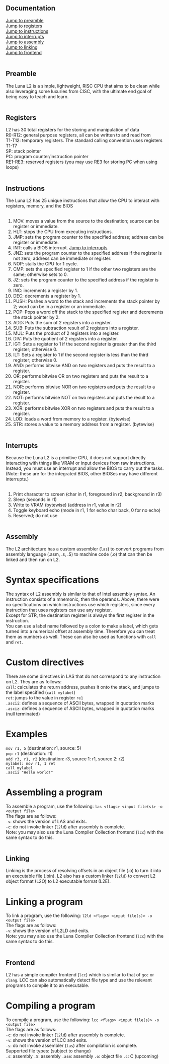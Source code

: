 ## Documentation
[Jump to preamble](#preamble)<br>
[Jump to registers](#registers)<br>
[Jump to instructions](#instructions)<br>
[Jump to interrupts](#interrupts)<br>
[Jump to assembly](#assembly)<br>
[Jump to linking](#linking)<br>
[Jump to frontend](#frontend)<br><br>

## Preamble
The Luna L2 is a simple, lightweight, RISC CPU that aims to be clean while also leveraging some luxuries from CISC, with the ultimate end goal of being easy to teach and learn.<br><br>

## Registers
L2 has 30 total registers for the storing and manipulation of data<br>
R0-R12: general purpose registers, all can be written to and read from<br>
T1-T12: temporary registers. The standard calling convention uses registers T1-T7<br>
SP: stack pointer<br>
PC: program counter/instruction pointer<br>
RE1-RE3: reserved registers (you may use RE3 for storing PC when using loops)<br><br>

## Instructions
The Luna L2 has 25 unique instructions that allow the CPU to interact with registers, memory, and the BIOS<br><br>

1. MOV: moves a value from the source to the destination; source can be register or immediate.<br>
2. HLT: stops the CPU from executing instructions.<br>
3. JMP: sets the program counter to the specified address; address can be register or immediate.<br>
4. INT: calls a BIOS interrupt. [Jump to interrupts](#interrupts)<br> 
5. JNZ: sets the program counter to the specified address if the register is not zero; address can be immediate or register.<br>
6. NOP: stalls the CPU for 1 cycle.<br>
7. CMP: sets the specified register to 1 if the other two registers are the same; otherwise sets to 0.<br>
8. JZ: sets the program counter to the specified address if the register is zero.<br>
9. INC: increments a register by 1.<br>
10. DEC: decrements a register by 1.<br>
11. PUSH: Pushes a word to the stack and increments the stack pointer by 2; word can be in a register or an immediate.<br>
12. POP: Pops a word off the stack to the specified register and decrements the stack pointer by 2.<br>
13. ADD: Puts the sum of 2 registers into a register.<br>
14. SUB: Puts the subtraction result of 2 registers into a register.<br>
15. MUL: Puts the product of 2 registers into a register.<br>
16. DIV: Puts the quotient of 2 registers into a register.<br>
17. IGT: Sets a register to 1 if the second register is greater than the third register; otherwise 0.<br>
18. ILT: Sets a register to 1 if the second register is less than the third register; otherwise 0.<br>
19. AND: performs bitwise AND on two registers and puts the result to a register.<br>
20. OR:  performs bitwise OR on two registers and puts the result to a register.<br>
21. NOR:  performs bitwise NOR on two registers and puts the result to a register.<br>
22. NOT: performs bitwise NOT on two registers and puts the result to a register.<br> 
23. XOR: performs bitwise XOR on two registers and puts the result to a register.<br>
24. LOD: loads a word from memory to a register. (bytewise)<br>
25. STR: stores a value to a memory address from a register. (bytewise)<br><br>

## Interrupts
Because the Luna L2 is a primitive CPU, it does not support directly interacting with things like VRAM or input devices from raw instructions. Instead, you must use an interrupt and allow the BIOS to carry out the tasks. (Note: these are for the integrated BIOS, other BIOSes may have different interrupts.)<br><br>

1. Print character to screen (char in r1, foreground in r2, background in r3)<br>
2. Sleep (seconds in r1)<br>
3. Write to VRAM (bytewise) (address in r1, value in r2)<br>
4. Toggle keyboard echo (mode in r1, 1 for echo char back, 0 for no echo)<br>
5. Reserved; do not use<br><br>

## Assembly
The L2 architecture has a custom assembler (`las`) to convert programs from assembly language (.asm, .s, .S) to machine code (.o) that can then be linked and then run on L2.<br>
# Syntax specifications
The syntax of L2 assembly is similar to that of Intel assembly syntax. An instruction consists of a mnemonic, then the operands. Above, there were no specifications on which instructions use which registers, since every instruction that uses registers can use any register.<br>
Except for STR, the destination register is always the first register in the instruction.<br>
You can use a label name followed by a colon to make a label, which gets turned into a numerical offset at assembly time. Therefore you can treat them as numbers as well. These can also be used as functions with `call` and `ret`.<br>
# Custom directives
There are some directives in LAS that do not correspond to any instruction on L2. They are as follows:<br>
`call`: calculates the return address, pushes it onto the stack, and jumps to the label specified (`call mylabel`)<br>
`ret`: jumps to the value in register `re1`<br>
`.ascii`: defines a sequence of ASCII bytes, wrapped in quotation marks<br>
`.asciz`: defines a sequence of ASCII bytes, wrapped in quotation marks (null terminated)<br>
# Examples
`mov r1, 5` (destination: r1, source: 5)<br>
`pop r1` (destination: r1)<br>
`add r3, r1, r2` (destination: r3, source 1: r1, source 2: r2)<br>
`mylabel:
    mov r1, 1
    ret`<br>
`call mylabel`<br>
`.ascii "Hello world!"`<br>
# Assembling a program
To assemble a program, use the following: `las <flags> <input file(s)> -o <output file>`<br>
The flags are as follows:<br>
`-v`: shows the version of LAS and exits.<br>
`-c`: do not invoke linker (`l2ld`) after assembly is complete.<br>
Note: you may also use the Luna Compiler Collection frontend (`lcc`) with the same syntax to do this.<br><br>

## Linking
Linking is the process of resolving offsets in an object file (.o) to turn it into an executable file (.bin). L2 also has a custom linker (`l2ld`) to convert L2 object format (L2O) to L2 executable format (L2E).<br>
# Linking a program
To link a program, use the following: `l2ld <flags> <input file(s)> -o <output file>`<br>
The flags are as follows:<br>
`-v`: shows the version of L2LD and exits.<br>
Note: you may also use the Luna Compiler Collection frontend (`lcc`) with the same syntax to do this.<br><br>

## Frontend
L2 has a simple compiler frontend (`lcc`) which is similar to that of `gcc` or `clang`. LCC can also automatically detect file type and use the relevant programs to compile it to an executable.<br>
# Compiling a program
To compile a program, use the following: `lcc <flags> <input file(s)> -o <output file>`<br>
The flags are as follows:<br>
`-c`: do not invoke linker (`l2ld`) after assembly is complete.<br>
`-v`: shows the version of LCC and exits.<br>
`-s`: do not invoke assembler (`las`) after compilation is complete.<br>
Supported file types: (subject to change)<br>
`.s`: assembly
`.S`: assembly
`.asm`: assembly
`.o`: object file
`.c`: C (upcoming)
